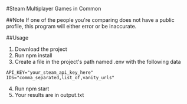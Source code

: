 #Steam Multiplayer Games in Common

##Note
If one of the people you're comparing does not have a public profile, this program will either error or be inaccurate.

##Usage
1. Download the project
2. Run npm install
3. Create a file in the project's path named .env with the following data
```shell
API_KEY="your_steam_api_key_here"
IDS="comma_separated,list_of,vanity_urls"
```
4. Run npm start
5. Your results are in output.txt
